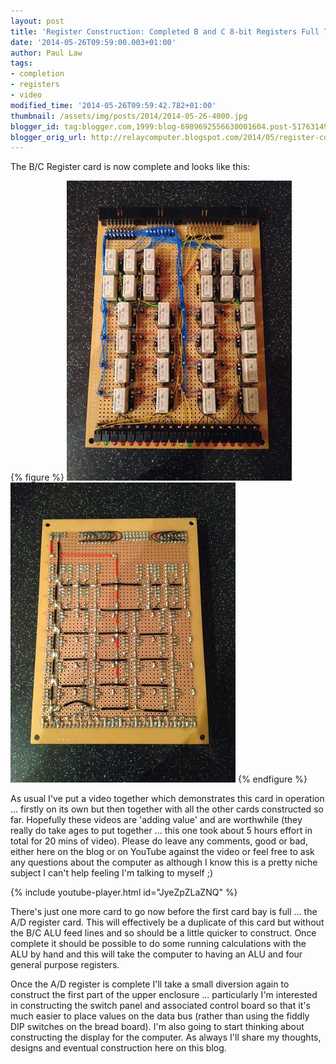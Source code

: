 ```yaml
---
layout: post
title: 'Register Construction: Completed B and C 8-bit Registers Full Test'
date: '2014-05-26T09:59:00.003+01:00'
author: Paul Law
tags:
- completion
- registers
- video
modified_time: '2014-05-26T09:59:42.782+01:00'
thumbnail: /assets/img/posts/2014/2014-05-26-4000.jpg
blogger_id: tag:blogger.com,1999:blog-6989692556630001604.post-5176314973058528418
blogger_orig_url: http://relaycomputer.blogspot.com/2014/05/register-construction-completed-b-and-c.html
---
```


The B/C Register card is now complete and looks like this:

{% figure %}
![Completed B/C Register Card (front)](/assets/img/posts/2014/2014-05-26-0000.jpg)
![Completed B/C Register Card (back)](/assets/img/posts/2014/2014-05-26-0001.jpg)
{% endfigure %}

As 
usual I've put a video together which demonstrates this card in operation ... 
firstly on its own but then together with all the other cards constructed so 
far. Hopefully these videos are 'adding value' and are worthwhile (they really 
do take ages to put together ... this one took about 5 hours effort in total 
for 20 mins of video). Please do leave any comments, good or bad, either here 
on the blog or on YouTube against the video or feel free to ask any questions 
about the computer as although I know this is a pretty niche subject I can't 
help feeling I'm talking to myself ;)

{% include youtube-player.html id="JyeZpZLaZNQ" %}

There's just one more card to go now before the first card bay is full 
... the A/D register card. This will effectively be a duplicate of this card 
but without the B/C ALU feed lines and so should be a little quicker to 
construct. Once complete it should be possible to do some running calculations 
with the ALU by hand and this will take the computer to having an ALU and four 
general purpose registers.

Once the A/D register is complete I'll 
take a small diversion again to construct the first part of the upper 
enclosure ... particularly I'm interested in constructing the switch panel and 
associated control board so that it's much easier to place values on the data 
bus (rather than using the fiddly DIP switches on the bread board). I'm also 
going to start thinking about constructing the display for the computer. As 
always I'll share my thoughts, designs and eventual construction here on this 
blog. 